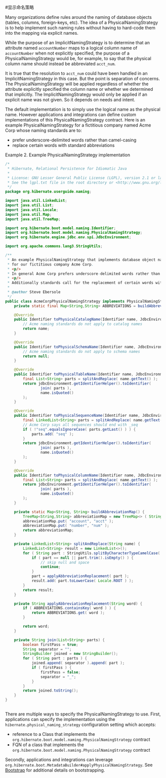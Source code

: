 #显示命名策略

Many organizations define rules around the naming of database objects (tables, columns, foreign-keys, etc).
The idea of a PhysicalNamingStrategy is to help implement such naming rules without having to hard-code them into the mapping via explicit names.

While the purpose of an ImplicitNamingStrategy is to determine that an attribute named `accountNumber` maps to
a logical column name of `accountNumber` when not explicitly specified, the purpose of a PhysicalNamingStrategy
would be, for example, to say that the physical column name should instead be abbreviated `acct_num`.

It is true that the resolution to `acct_num` could have been handled in an ImplicitNamingStrategy in this case.
But the point is separation of concerns. The PhysicalNamingStrategy will be applied regardless of whether
the attribute explicitly specified the column name or whether we determined that implicitly. The
ImplicitNamingStrategy would only be applied if an explicit name was not given. So it depends on needs
and intent.


The default implementation is to simply use the logical name as the physical name. However
applications and integrations can define custom implementations of this PhysicalNamingStrategy
contract. Here is an example PhysicalNamingStrategy for a fictitious company named Acme Corp
whose naming standards are to:

* prefer underscore-delimited words rather than camel-casing
* replace certain words with standard abbreviations

Example 2. Example PhysicalNamingStrategy implementation
```java
/*
 * Hibernate, Relational Persistence for Idiomatic Java
 *
 * License: GNU Lesser General Public License (LGPL), version 2.1 or later.
 * See the lgpl.txt file in the root directory or <http://www.gnu.org/licenses/lgpl-2.1.html>.
 */
package org.hibernate.userguide.naming;

import java.util.LinkedList;
import java.util.List;
import java.util.Locale;
import java.util.Map;
import java.util.TreeMap;

import org.hibernate.boot.model.naming.Identifier;
import org.hibernate.boot.model.naming.PhysicalNamingStrategy;
import org.hibernate.engine.jdbc.env.spi.JdbcEnvironment;

import org.apache.commons.lang3.StringUtils;

/**
 * An example PhysicalNamingStrategy that implements database object naming standards
 * for our fictitious company Acme Corp.
 * <p/>
 * In general Acme Corp prefers underscore-delimited words rather than camel casing.
 * <p/>
 * Additionally standards call for the replacement of certain words with abbreviations.
 *
 * @author Steve Ebersole
 */
public class AcmeCorpPhysicalNamingStrategy implements PhysicalNamingStrategy {
	private static final Map<String,String> ABBREVIATIONS = buildAbbreviationMap();

	@Override
	public Identifier toPhysicalCatalogName(Identifier name, JdbcEnvironment jdbcEnvironment) {
		// Acme naming standards do not apply to catalog names
		return name;
	}

	@Override
	public Identifier toPhysicalSchemaName(Identifier name, JdbcEnvironment jdbcEnvironment) {
		// Acme naming standards do not apply to schema names
		return null;
	}

	@Override
	public Identifier toPhysicalTableName(Identifier name, JdbcEnvironment jdbcEnvironment) {
		final List<String> parts = splitAndReplace( name.getText() );
		return jdbcEnvironment.getIdentifierHelper().toIdentifier(
				join( parts ),
				name.isQuoted()
		);
	}

	@Override
	public Identifier toPhysicalSequenceName(Identifier name, JdbcEnvironment jdbcEnvironment) {
		final LinkedList<String> parts = splitAndReplace( name.getText() );
		// Acme Corp says all sequences should end with _seq
		if ( !"seq".equalsIgnoreCase( parts.getLast() ) ) {
			parts.add( "seq" );
		}
		return jdbcEnvironment.getIdentifierHelper().toIdentifier(
				join( parts ),
				name.isQuoted()
		);
	}

	@Override
	public Identifier toPhysicalColumnName(Identifier name, JdbcEnvironment jdbcEnvironment) {
		final List<String> parts = splitAndReplace( name.getText() );
		return jdbcEnvironment.getIdentifierHelper().toIdentifier(
				join( parts ),
				name.isQuoted()
		);
	}

	private static Map<String, String> buildAbbreviationMap() {
		TreeMap<String,String> abbreviationMap = new TreeMap<> ( String.CASE_INSENSITIVE_ORDER );
		abbreviationMap.put( "account", "acct" );
		abbreviationMap.put( "number", "num" );
		return abbreviationMap;
	}

	private LinkedList<String> splitAndReplace(String name) {
		LinkedList<String> result = new LinkedList<>();
		for ( String part : StringUtils.splitByCharacterTypeCamelCase( name ) ) {
			if ( part == null || part.trim().isEmpty() ) {
				// skip null and space
				continue;
			}
			part = applyAbbreviationReplacement( part );
			result.add( part.toLowerCase( Locale.ROOT ) );
		}
		return result;
	}

	private String applyAbbreviationReplacement(String word) {
		if ( ABBREVIATIONS.containsKey( word ) ) {
			return ABBREVIATIONS.get( word );
		}

		return word;
	}

	private String join(List<String> parts) {
		boolean firstPass = true;
		String separator = "";
		StringBuilder joined = new StringBuilder();
		for ( String part : parts ) {
			joined.append( separator ).append( part );
			if ( firstPass ) {
				firstPass = false;
				separator = "_";
			}
		}
		return joined.toString();
	}
}
    
```
There are multiple ways to specify the PhysicalNamingStrategy to use. First, applications can specify
the implementation using the `hibernate.physical_naming_strategy` configuration setting which accepts:


* reference to a Class that implements the `org.hibernate.boot.model.naming.PhysicalNamingStrategy` contract
* FQN of a class that implements the `org.hibernate.boot.model.naming.PhysicalNamingStrategy` contract


Secondly, applications and integrations can leverage `org.hibernate.boot.MetadataBuilder#applyPhysicalNamingStrategy`.
See [Bootstrap](#bootstrap) for additional details on bootstrapping.